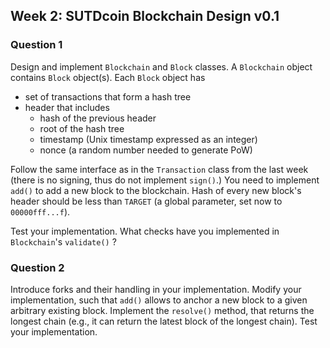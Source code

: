 ## Week 2: SUTDcoin Blockchain Design v0.1

### Question 1
Design and implement `Blockchain` and `Block` classes. A `Blockchain` object
contains `Block` object(s). Each `Block` object has

- set of transactions that form a hash tree
- header that includes
    - hash of the previous header
    - root of the hash tree
    - timestamp (Unix timestamp expressed as an integer)
    - nonce (a random number needed to generate PoW)

Follow the same interface as in the `Transaction` class from the last week
(there is no signing, thus do not implement `sign()`.)
You need to implement `add()` to add a new block to the blockchain.
Hash of every new block's header should be less than `TARGET` (a global parameter,
set now to `00000fff...f`).

Test your implementation.
What checks have you implemented in `Blockchain`'s `validate()` ?


### Question 2

Introduce forks and their handling in your implementation.  Modify your
implementation, such that `add()` allows to anchor a new block to a given
arbitrary existing block.  Implement the `resolve()` method, that returns the
longest chain (e.g., it can return the latest block of the longest chain).  Test
your implementation.
